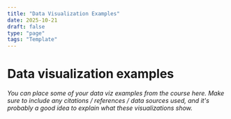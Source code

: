 ```yaml
---
title: "Data Visualization Examples"
date: 2025-10-21
draft: false
type: "page"
tags: "Template"
---
```


# Data visualization examples
_You can place some of your data viz examples from the course here.  Make sure to include any citations / references / data sources used, and it's probably a good idea to explain what these visualizations show._